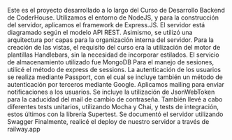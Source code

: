 Este es el proyecto desarrollado a lo largo del Curso de Desarrollo Backend de CoderHouse.
Utilizamos el entorno de NodeJS, y para la construcción del servidor, aplicamos el framework de Express.JS.
El servidor está diagramado según el modelo API REST. 
Asimismo, se utilizó una arquitectura por capas para la organización interna del servidor.
Para la creación de las vistas, el requisito del curso era la utilización del motor de plantillas Handlebars, sin la necesidad de incorporar estilados.
El servicio de almacenamiento utilizado fue MongoDB
Para el manejo de sesiones, utilicé el método de express de sessions. La autenticación de los usuarios se realiza mediante Passport, con el cual se incluye también un método de autenticación por terceros mediante Google.
Aplicamos mailing para enviar notificaciones a los usuarios. Se incluye la utilización de JsonWebToken para la caducidad del mail de cambio de contraseña.
También llevé a cabo diferentes tests unitarios, utilizando Mocha y Chai, y tests de integración, estos últimos con la librería Supertest.
Se documentó el servidor utilizando Swagger
Finalmente, realicé el deploy de nuestro servidor a través de railway.app
